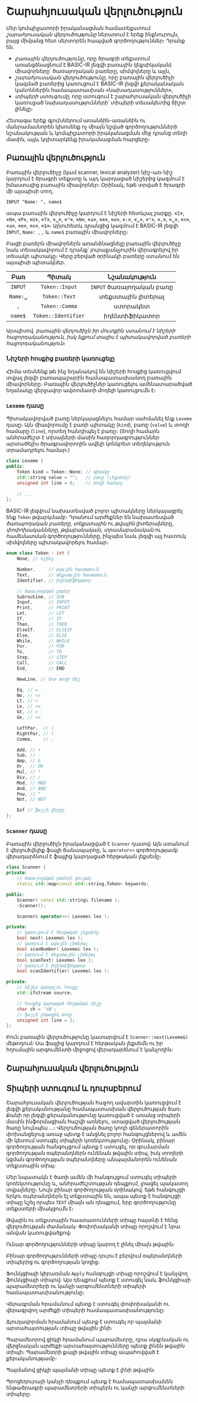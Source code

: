 # Շարահյուսական վերլուծություն

Մեր կոմպիլյատորի իրականացման համատեքստում _շարահյուսական վերլուծությունը_ ներառում է երեք ինքնուրույն, բայց միմյանց հետ սերտորեն հապված գործողություններ։ Դրանք են.

* _բառային վերլուծությունը_, որը ծրագրի տեքստում առանցձնացնում է BASIC-IR լեզվի բառային (լեքսիկական) միավորները` ծառայողական բառերը, սիմվոլները և այլն,
* _շարահյուսական վերլուծությունը_, որը բառային վերլուծիչի կազմած բառերից կառուցում է BASIC-IR լեզվի քերականական կանոններին համապատասխան «նախադասություններ»,
* _տիպերի ստուգումը_, որը ստուգում է շարահյուսական վերլուծիչի կառուցած նախադասությունների՝ տիպերի տեսակետից ճիշտ լինելը։

Հետագա երեք գլուխներում առանձին-առանձին ու մանրամասնորեն կխոսենք ոչ միայն նշված գործողությունների նշանակության և կոմպիլյատորի իրականացման մեջ դրանց տեղի մասին, այլև կդիտարկենք իրականացման հարցերը։

## Բառային վերլուծություն

Բառային վերլուծիչը (կամ scanner, lexical analyzer) նիշ-առ-նիշ կարդում է ծրագրի տեքստը և այդ կարդացած նիշերից կազմում է իմաստալից բառային միավորներ։ Օրինակ, եթե տրված է ծրագրի մի այսպիսի տող.

```basic
INPUT "Name: ", name$
```

ապա բառային վերլուծիչը կարդում է նիշերի հետևյալ շարքը. «`I`», «`N`», «`P`», «`U`», «`T`», «`␣`», «`"`», «`N`», «`a`», «`m`», «`e`», «`:`», «`␣`», «`"`», «`,`», «`␣`», «`n`», «`a`», «`m`», «`e`», «`$`»։ Այնուհետև դրանցից կազմում է BASIC-IR լեզվի `INPUT`, `Name: `, `,` և `name$` բառային միավորները։ 

Բացի բառերն միավորներն առանձնացնելը բառային վերլուծիչը նաև տեսակավորում է դրանք՝ յուրաքանչյուրին վերագրելով իր տեսակի պիտակը։ Վերը բերված օրինակի բառերը ստանում են այսպիսի պիտակներ.

| Բառ      | Պիտակ              | Նշանակություն            |
| :------: | :-----------------: | :-----------------------: |
| `INPUT`  | `Token::Input`      | `INPUT` ծառայողական բառը |
| `Name:␣` | `Token::Text`       | տեքստային լիտերալ       |
| `,`      | `Token::Comma`      | ստորակետ                 |
| `name$`  | `Token::Identifier` | իդենտիֆիկատոր           |

Այսպիսով. _բառային վերլուծիչն իր մուտքին ստանում է նիշերի հաջորդականություն, իսկ ելքում տալիս է պիտակավորված բառերի հաջորդականություն_։ 


### Նիշերի հոսքից բառերի կառուցելը

Հիմա տեսնենք թե ինչ եղանակով են նիշերի հոսքից կառուցվում տվյալ լեզվի բառապաշարին համապատասխանող բառային միավորները։ Բառային վերլուծիչներ կառուցելու ամենատարածված եղանակը  վերջավոր ավտոմատի մոդելի կառուցումն է։ 

### `Lexeme` դասը

Պիտակավորված բառը ներկայացնելու համար սահմանել ենք `Lexeme` դասը։ Այն միավորումը է բառի պիտակը (`kind`), բառը (`value`) և տողի համարը (`line`), որտեղ հանդիպել է բառը։ (Տողի համարն անհրաժեշտ է տխալների մասին հաղորդագրություններ արտածելիս ծրագրավորողին ավելի կոնկրետ տեղեկություն տրամադրելու համար։)

```C++
class Lexeme {
public:
    Token kind = Token::None; // պիտակը
    std::string value = "";   // բառը (լեքսեմը)
    unsigned int line = 0;    // տողի համարը
  
    // ...
};
```

BASIC-IR լեզվում նախատեսված բոլոր պիտակները ներկայացրել ենք `Token` թվարկմամբ։ Դրանում արժեքներ են նախատեսված _ծառայողական բառերը_, _տեքստային_ ու _թվային_ լիտերալները, _փոփոխականները_, _թվաբանական_, _տրամաբանական_ ու _համեմատման_ գործողությունները, ինչպես նաև լեզվի այլ հատուկ սիմվոլները պիտակավորելու համար։

```C++
enum class Token : int {
    None, // ոչինչ

    Number,     // թվային հաստատուն
    Text,       // տեքստային հաստատուն
    Identifier, // իդենտիֆիկատոր

    // ծառայողական բառեր
    Subroutine, // SUB
    Input,      // INPUT
    Print,      // PRINT
    Let,        // LET
    If,         // IF
    Then,       // THEN
    ElseIf,     // ELSEIF
    Else,       // ELSE
    While,      // WHILE
    For,        // FOR
    To,         // TO
    Step,       // STEP
    Call,       // CALL
    End,        // END

    NewLine, // նոր տողի նիշ

    Eq, // =
    Ne, // <>
    Lt, // <
    Le, // <=
    Gt, // >
    Ge, // >=

    LeftPar,  // (
    RightPar, // )
    Comma,    // ,

    Add, // +
    Sub, // -
    Amp, // &
    Or,  // OR
    Mul, // *
    Div, // /
    Mod, // MOD
    And, // AND
    Pow, // ^
    Not, // NOT

    Eof // ֆայլի վերջը
};
```

### `Scanner` դասը

Բառային վերլուծիչն իրականացված է `Scanner` դասով։ Այն ստանում է վերլուծվելիք ֆայլի ճանապարհը, և `operator>>` գործողությամբ վերադարձնում է ֆայլից կարդացած հերթական լեքսեմը։

```C++
class Scanner {
private:
    // ծառայողական բառերի ցուցակ
    static std::map<const std::string,Token> keywords;

public:
    Scanner( const std::string& filename );
    ~Scanner();

    Scanner& operator>>( Lexeme& lex );

private:
    // կառուցում է հերթական լեքսեմը
    bool next( Lexeme& lex );
    // կարդում է թվային լիտերալ
    bool scanNumber( Lexeme& lex );
    // կարդում է տեքստային լիտերալ
    bool scanText( Lexeme& lex );
    // կարդում է իդենտիֆիկատոր
    bool scanIdentifier( Lexeme& lex );

private:
    // նիշեր կարդալու հոսքը
    std::ifstream source;

    // հոսքից կարդացած հերթական նիշը
    char ch = '\0';
    // ֆայլի ընթացիկ տողը
    unsigned int line = 1;
};
```

Բուն բառային վերլուծությունը կատարվում է `Scanner::next(Lexeme&)` մեթոդում։ Սա ֆայլից կարդում է հերթական լեքսեմն ու իր հղումային արգումենտի միջոցով վերադարձնում է կանչողին։

## Շարահյուսական վերլուծություն

## Տիպերի ստուգում և դուրսբերում

Շարահյուսական վերլուծության հաջող ավարտին կառուցվում է լեզվի քերականությանը համապատասխան վերլուծության ծառ։ Քանի որ լեզվի քերականությունը կառուցված է առանց տիպերի մասին ինֆորմացիան հաշվի առնելու, ստացված վերլուծության ծառը նույնպես ...։ Վերլուծության ծառը կոդի գեներատորին փոխանցելուց առաջ պետք է անցնել բոլոր հանգույցներով և ամեն մի կետում ստուգել տիպերի կոռեկտությունը։ Օրինակ, բինար գործողության հանգույցում պետք է ստուգել, որ գումարման գործողության օպերանդներն ունենան թվային տիպ, իսկ տողերի կցման գործողության օպերանդները անպայմանորեն ունենան տեքստային տիպ։

Մեր նպատակն է ծառի ամեն մի հանգույցում ստուգել տիպերի կոռեկտությունը և, անհրաժեշտության դեպքում, լրացել պակասող տվյալները։ Նույն բինար գործողության օրինակով. եթե հանգույցի երկու օպերանդներն էլ տեքստային են, ապա պետք է հանգույցի տիպը նշել որպես `TEXT` միայն ան դեպքում, երբ գործողությունը տեքստերի միակցումն է։

Թվային ու տեքստային հաստատունների տիպը հայտնի է հենց վերլուծության ժամանակ։ Փոփոխականի տիպը որոշվում է նրա անվան կառուցվածքով։

Ունար գործողությունների տիպը կարող է լինել միայն թվային։

Բինար գործողությունների տիպը դուրս է բերվում օպերանդների տիպերից ու գործողության կոդից։

Ֆունկցիայի կիրառման `Apply` հանգույցի տիպը որոշվում է կանչվող ֆունկցիայի տիպով։ Այս դեպքում պետք է ստուգել նաև ֆունկցիայի պարամետրերի ու կանչի արգումենտների տիպերի համապատասխանությունը։

Վերագրման հրամանում պետք է ստուգել փոփոխականի ու վերագրվող արժեքի տիպերի համապատասխանությունը։

Ճյուղավորման հրամանում պետք է ստուգել որ պայմանի արտահայտության տիպը թվային լինի։

Պարամետրով ցիկլի հրամանում պարամետրը, դրա սկզբնական ու վերջնական արժեքի արտահայտությունները պետք լինեն թվային տիպի։ Պարամետրի քայլի թվային տիպը ապահովված է քերականությամբ։

Պայմանով ցիկլի պայմանի տիպը պետք է լինի թվային։

Պրոցեդուրայի կանչի դեպքում պետք է համապատասխանեն ենթածրագրի պարամետրերի տիպերն ու կանչի արգումենտների տիպերը։

